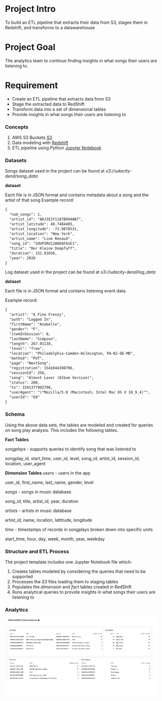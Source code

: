 # Project Intro

To build an ETL pipeline that extracts their data from S3, stages them in Redshift, and transforms to a datawarehouse

# Project Goal

The analytics team to continue finding insights in what songs their users are listening to.

# Requirement
- Create an ETL pipeline that extracts data from S3
- Stage the extracted data to RedShift 
- Transform data into a set of dimensional tables
- Provide insights in what songs their users are listening to

### Concepts
1. AWS S3 Buckets [S3](https://aws.amazon.com/s3/)
2. Data modeling with [Redshift](https://aws.amazon.com/redshift/)
2. ETL pipeline using Python [Jupyter Notebook](https://jupyter.org/)

### Datasets 
Songs dataset used in the project can be found at *s3://udacity-dend/song_data*

**dataset**

Each file is in JSON format and contains metadata about a song and the artist of that song
Example record: 
```
{
  "num_songs": 1,
  "artist_id": "ARJIE2Y1187B994AB7",
  "artist_latitude": 40.7484405,
  "artist_longitude": -73.9878531,
  "artist_location": "New York",
  "artist_name": "Line Renaud",
  "song_id": "SOUPIRU12A6D4FA1E1",
  "title": "Der Kleine Dompfaff",
  "duration": 152.92036,
  "year": 2020
}
```

Log dataset used in the project can be found at *s3://udacity-dend/log_data*

**dataset**

Each file is in JSON format and contains listening event data. 

Example record: 
```
{
  "artist": "A Fine Frenzy",
  "auth": "Logged In",
  "firstName": "Anabelle",
  "gender": "F",
  "itemInSession": 0,
  "lastName": "Simpson",
  "length": 267.91138,
  "level": "free",
  "location": "Philadelphia-Camden-Wilmington, PA-NJ-DE-MD",
  "method": "PUT",
  "page": "NextSong",
  "registration": 1541044398796,
  "sessionId": 256,
  "song": "Almost Lover (Album Version)",
  "status": 200,
  "ts": 1541377992796,
  "userAgent": "\"Mozilla/5.0 (Macintosh; Intel Mac OS X 10_9_4)"",
  "userId": "69"
}
```


### Schema 
Using the above data sets, the tables are modeled and created for queries on song play analysis. This includes the following tables.

**Fact Tables**

*songplays* - supports queries to identify song that was listened to

songplay_id, start_time, user_id, level, song_id, artist_id, session_id, location, user_agent

**Dimension Tables**
*users* - users in the app

user_id, first_name, last_name, gender, level

*songs* - songs in music database

song_id, title, artist_id, year, duration

*artists* - artists in music database

artist_id, name, location, lattitude, longitude

*time* - timestamps of records in songplays broken down into specific units

start_time, hour, day, week, month, year, weekday

### Structure and ETL Process
The project template includes one Jupyter Notebook file which:
1. Creates tables modeled by considering the queries that need to be supported
2. Processes the *S3* files loading them to staging tables
3. Populates the *dimension* and *fact* tables created in RedShift
4. Runs analytical queries to provide insights in what songs their users are listening to

### Analytics
![analytics](./analytics.jpg)




